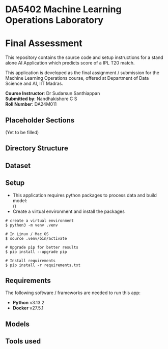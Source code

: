 # DA5402 Machine Learning Operations Laboratory
# Final Assessment

This repository contains the source code and setup instructions for a stand alone AI Application which predicts score of a IPL T20 match. <br>

This application is developed as the final assignment / submission for the Machine Learning Operations course, offered at Department of Data Science and AI, IIT Madras. 


**Course Instructor**: Dr Sudarsun Santhiappan<br>
**Submitted by**: Nandhakishore C S <br>
**Roll Number**: DA24M011 <br>


## Placeholder Sections 
(Yet to be filled)

## Directory Structure 

## Dataset

## Setup 

- This application requires python packages to process data and build model: <br>
    (<Fill the list>) <br>
- Create a virtual environment and install the packages 

```console 
# create a virtual environment
$ python3 -m venv .venv

# In Linux / Mac OS
$ source .venv/bin/activate 

# Upgrade pip for better results 
$ pip install --upgrade pip

# Install requirements
$ pip install -r requirements.txt
```

## Requirements 

The following software / frameworks are needed to run this app: 
- **Python** v3.13.2
- **Docker** v27.5.1


## Models 

## Tools used 